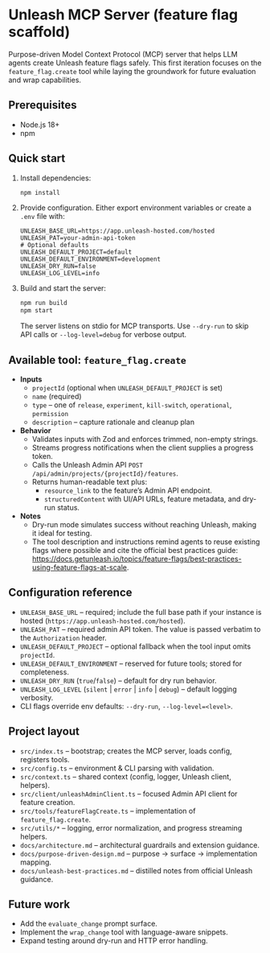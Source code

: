 # Unleash MCP Server (feature flag scaffold)

Purpose-driven Model Context Protocol (MCP) server that helps LLM agents create Unleash feature flags safely. This first iteration focuses on the `feature_flag.create` tool while laying the groundwork for future evaluation and wrap capabilities.

## Prerequisites

- Node.js 18+
- npm

## Quick start

1. Install dependencies:

   ```bash
   npm install
   ```

2. Provide configuration. Either export environment variables or create a `.env` file with:

   ```dotenv
   UNLEASH_BASE_URL=https://app.unleash-hosted.com/hosted
   UNLEASH_PAT=your-admin-api-token
   # Optional defaults
   UNLEASH_DEFAULT_PROJECT=default
   UNLEASH_DEFAULT_ENVIRONMENT=development
   UNLEASH_DRY_RUN=false
   UNLEASH_LOG_LEVEL=info
   ```

3. Build and start the server:

   ```bash
   npm run build
   npm start
   ```

   The server listens on stdio for MCP transports. Use `--dry-run` to skip API calls or `--log-level=debug` for verbose output.

## Available tool: `feature_flag.create`

- **Inputs**
  - `projectId` (optional when `UNLEASH_DEFAULT_PROJECT` is set)
  - `name` (required)
  - `type` – one of `release`, `experiment`, `kill-switch`, `operational`, `permission`
  - `description` – capture rationale and cleanup plan
- **Behavior**
  - Validates inputs with Zod and enforces trimmed, non-empty strings.
  - Streams progress notifications when the client supplies a progress token.
  - Calls the Unleash Admin API `POST /api/admin/projects/{projectId}/features`.
  - Returns human-readable text plus:
    - `resource_link` to the feature’s Admin API endpoint.
    - `structuredContent` with UI/API URLs, feature metadata, and dry-run status.
- **Notes**
  - Dry-run mode simulates success without reaching Unleash, making it ideal for testing.
  - The tool description and instructions remind agents to reuse existing flags where possible and cite the official best practices guide: <https://docs.getunleash.io/topics/feature-flags/best-practices-using-feature-flags-at-scale>.

## Configuration reference

- `UNLEASH_BASE_URL` – required; include the full base path if your instance is hosted (`https://app.unleash-hosted.com/hosted`).
- `UNLEASH_PAT` – required admin API token. The value is passed verbatim to the `Authorization` header.
- `UNLEASH_DEFAULT_PROJECT` – optional fallback when the tool input omits `projectId`.
- `UNLEASH_DEFAULT_ENVIRONMENT` – reserved for future tools; stored for completeness.
- `UNLEASH_DRY_RUN` (`true`/`false`) – default for dry run behavior.
- `UNLEASH_LOG_LEVEL` (`silent` | `error` | `info` | `debug`) – default logging verbosity.
- CLI flags override env defaults: `--dry-run`, `--log-level=<level>`.

## Project layout

- `src/index.ts` – bootstrap; creates the MCP server, loads config, registers tools.
- `src/config.ts` – environment & CLI parsing with validation.
- `src/context.ts` – shared context (config, logger, Unleash client, helpers).
- `src/client/unleashAdminClient.ts` – focused Admin API client for feature creation.
- `src/tools/featureFlagCreate.ts` – implementation of `feature_flag.create`.
- `src/utils/*` – logging, error normalization, and progress streaming helpers.
- `docs/architecture.md` – architectural guardrails and extension guidance.
- `docs/purpose-driven-design.md` – purpose → surface → implementation mapping.
- `docs/unleash-best-practices.md` – distilled notes from official Unleash guidance.

## Future work

- Add the `evaluate_change` prompt surface.
- Implement the `wrap_change` tool with language-aware snippets.
- Expand testing around dry-run and HTTP error handling.
